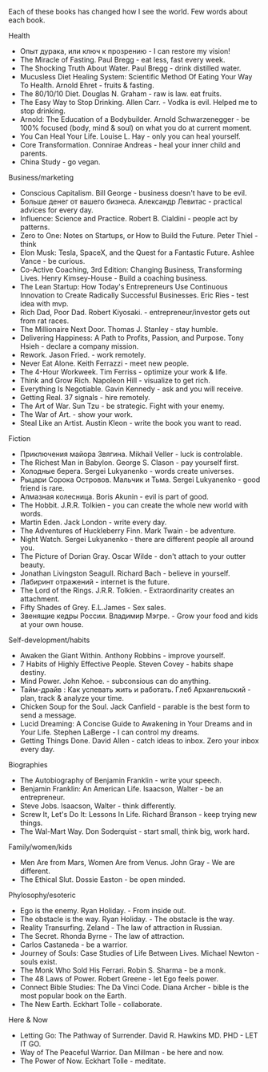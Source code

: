 Each of these books has changed how I see the world. Few words about each book.

Health
* Опыт дурака, или ключ к прозрению - I can restore my vision!
* The Miracle of Fasting. Paul Bregg - eat less, fast every week.
* The Shocking Truth About Water. Paul Bregg - drink distilled water.
* Mucusless Diet Healing System: Scientific Method Of Eating Your Way To Health. Arnold Ehret - fruits & fasting.
* The 80/10/10 Diet. Douglas N. Graham - raw is law. eat fruits.
* The Easy Way to Stop Drinking. Allen Carr. - Vodka is evil. Helped me to stop drinking.
* Arnold: The Education of a Bodybuilder. Arnold Schwarzenegger - be 100% focused (body, mind & soul) on what you do at current moment.
* You Can Heal Your Life. Louise L. Hay - only you can heal yourself.
* Core Transformation. Connirae Andreas - heal your inner child and parents.
* China Study - go vegan.

Business/marketing
* Conscious Capitalism. Bill George - business doesn't have to be evil.
* Больше денег от вашего бизнеса. Александр Левитас - practical advices for every day.
* Influence: Science and Practice. Robert B. Cialdini - people act by patterns.
* Zero to One: Notes on Startups, or How to Build the Future. Peter Thiel - think
* Elon Musk: Tesla, SpaceX, and the Quest for a Fantastic Future. Ashlee Vance - be curious.
* Co-Active Coaching, 3rd Edition: Changing Business, Transforming Lives. Henry Kimsey-House - Build a coaching business.
* The Lean Startup: How Today's Entrepreneurs Use Continuous Innovation to Create Radically Successful Businesses. Eric Ries - test idea with mvp.
* Rich Dad, Poor Dad. Robert Kiyosaki. - entrepreneur/investor gets out from rat races.
* The Millionaire Next Door. Thomas J. Stanley - stay humble.
* Delivering Happiness: A Path to Profits, Passion, and Purpose. Tony Hsieh - declare a company mission.
* Rework. Jason Fried. - work remotely.
* Never Eat Alone. Keith Ferrazzi - meet new people.
* The 4-Hour Workweek. Tim Ferriss - optimize your work & life.
* Think and Grow Rich. Napoleon Hill - visualize to get rich.
* Everything Is Negotiable. Gavin Kennedy - ask and you will receive.
* Getting Real. 37 signals - hire remotely.
* The Art of War. Sun Tzu - be strategic. Fight with your enemy.
* The War of Art. - show your work.
* Steal Like an Artist. Austin Kleon - write the book you want to read.

Fiction
* Приключения майора Звягина. Mikhail Veller - luck is controlable.
* The Richest Man in Babylon. George S. Clason - pay yourself first.
* Холодные берега. Sergei Lukyanenko - words create universes.
* Рыцари Сорока Островов. Мальчик и Тьма. Sergei Lukyanenko - good friend is rare.
* Алмазная колесница. Boris Akunin - evil is part of good.
* The Hobbit. J.R.R. Tolkien - you can create the whole new world with words.
* Martin Eden. Jack London - write every day.
* The Adventures of Huckleberry Finn. Mark Twain - be adventure.
* Night Watch. Sergei Lukyanenko - there are different people all around you.
* The Picture of Dorian Gray. Oscar Wilde - don't attach to your outter beauty.
* Jonathan Livingston Seagull. Richard Bach - believe in yourself.
* Лабиринт отражений - internet is the future.
* The Lord of the Rings. J.R.R. Tolkien. - Extraordinarity creates an attachment.
* Fifty Shades of Grey. E.L.James - Sex sales.
* Звенящие кедры России. Владимир Мэгре. - Grow your food and kids at your own house.

Self-development/habits
* Awaken the Giant Within. Anthony Robbins - improve yourself.
* 7 Habits of Highly Effective People. Steven Covey - habits shape destiny.
* Mind Power. John Kehoe. - subconsious can do anything.
* Тайм-драйв : Как успевать жить и работать. Глеб Архангельский - plan, track & analyze your time.
* Chicken Soup for the Soul. Jack Canfield - parable is the best form to send a message.
* Lucid Dreaming: A Concise Guide to Awakening in Your Dreams and in Your Life. Stephen LaBerge - I can control my dreams.
* Getting Things Done. David Allen - catch ideas to inbox. Zero your inbox every day.

Biographies
* The Autobiography of Benjamin Franklin - write your speech.
* Benjamin Franklin: An American Life. Isaacson, Walter - be an entrepreneur.
* Steve Jobs. Isaacson, Walter - think differently.
* Screw It, Let's Do It: Lessons In Life. Richard Branson - keep trying new things.
* The Wal-Mart Way. Don Soderquist - start small, think big, work hard.

Family/women/kids
* Men Are from Mars, Women Are from Venus. John Gray - We are different.
* The Ethical Slut. Dossie Easton - be open minded.

Phylosophy/esoteric
* Ego is the enemy. Ryan Holiday. - From inside out.
* The obstacle is the way. Ryan Holiday. - The obstacle is the way.
* Reality Transurfing. Zeland - The law of attraction in Russian.
* The Secret. Rhonda Byrne - The law of attraction.
* Carlos Castaneda - be a warrior.
* Journey of Souls: Case Studies of Life Between Lives. Michael Newton - souls exist.
* The Monk Who Sold His Ferrari. Robin S. Sharma - be a monk.
* The 48 Laws of Power. Robert Greene - let Ego feels power.
* Connect Bible Studies: The Da Vinci Code. Diana Archer - bible is the most popular book on the Earth.
* The New Earth. Eckhart Tolle - collaborate.

Here & Now
* Letting Go: The Pathway of Surrender. David R. Hawkins MD. PHD - LET IT GO.
* Way of The Peaceful Warrior. Dan Millman - be here and now.
* The Power of Now. Eckhart Tolle - meditate.